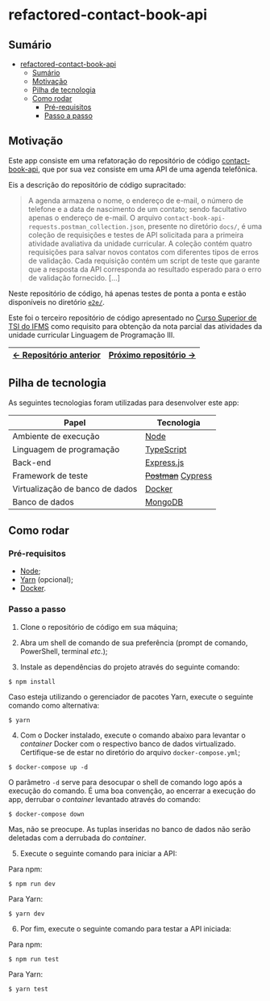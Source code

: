 # refactored-contact-book-api

## Sumário

- [refactored-contact-book-api](#refactored-contact-book-api)
  - [Sumário](#sumário)
  - [Motivação](#motivação)
  - [Pilha de tecnologia](#pilha-de-tecnologia)
  - [Como rodar](#como-rodar)
    - [Pré-requisitos](#pré-requisitos)
    - [Passo a passo](#passo-a-passo)

## Motivação

Este app consiste em uma refatoração do repositório de código [contact-book-api](https://github.com/mdccg/contact-book-api), que por sua vez consiste em uma API de uma agenda telefônica.

Eis a descrição do repositório de código supracitado:

> A agenda armazena o nome, o endereço de e-mail, o número de telefone e a data de nascimento de um contato; sendo facultativo apenas o endereço de e-mail. O arquivo `contact-book-api-requests.postman_collection.json`, presente no diretório `docs/`, é uma coleção de requisições e testes de API solicitada para a primeira atividade avaliativa da unidade curricular. A coleção contém quatro requisições para salvar novos contatos com diferentes tipos de erros de validação. Cada requisição contém um script de teste que garante que a resposta da API corresponda ao resultado esperado para o erro de validação fornecido. [&hellip;]

Neste repositório de código, há apenas testes de ponta a ponta e estão disponíveis no diretório [`e2e/`](./cypress/e2e/).

Este foi o terceiro repositório de código apresentado no [Curso Superior de TSI do IFMS](https://www.ifms.edu.br/campi/campus-aquidauana/cursos/graduacao/sistemas-para-internet/sistemas-para-internet) como requisito para obtenção da nota parcial das atividades da unidade curricular Linguagem de Programação III.

| [&larr; Repositório anterior](https://github.com/mdccg/contact-book-api) | [Próximo repositório &rarr;](https://github.com/mdccg/postal-code-api) |
|-|-|

## Pilha de tecnologia

As seguintes tecnologias foram utilizadas para desenvolver este app:

| Papel | Tecnologia |
|-|-|
| Ambiente de execução | [Node](https://nodejs.org/en/) |
| Linguagem de programação | [TypeScript](https://www.typescriptlang.org/) |
| Back-end | [Express.js](https://expressjs.com/pt-br/) |
| Framework de teste | ~~[Postman](https://www.postman.com/)~~ [Cypress](https://www.cypress.io/) |
| Virtualização de banco de dados | [Docker](https://www.docker.com/) |
| Banco de dados | [MongoDB](https://www.mongodb.com/) |

## Como rodar

### Pré-requisitos

- [Node](https://nodejs.org/en/download/);
- [Yarn](https://yarnpkg.com/) (opcional);
- [Docker](https://docs.docker.com/engine/install/).

### Passo a passo

1. Clone o repositório de código em sua máquina;
   
2. Abra um shell de comando de sua preferência (prompt de comando, PowerShell, terminal _etc_.);

3. Instale as dependências do projeto através do seguinte comando:

```console
$ npm install
```

Caso esteja utilizando o gerenciador de pacotes Yarn, execute o seguinte comando como alternativa:

```console
$ yarn
```

4. Com o Docker instalado, execute o comando abaixo para levantar o _container_ Docker com o respectivo banco de dados virtualizado. Certifique-se de estar no diretório do arquivo `docker-compose.yml`;

```console
$ docker-compose up -d
```

O parâmetro `-d` serve para desocupar o shell de comando logo após a execução do comando. É uma boa convenção, ao encerrar a execução do app, derrubar o _container_ levantado através do comando:

```console
$ docker-compose down
```

Mas, não se preocupe. As tuplas inseridas no banco de dados não serão deletadas com a derrubada do _container_.

5. Execute o seguinte comando para iniciar a API:

Para npm:

```console
$ npm run dev
```

Para Yarn:

```console
$ yarn dev
```

6. Por fim, execute o seguinte comando para testar a API iniciada:

Para npm:

```console
$ npm run test
```

Para Yarn:

```console
$ yarn test
```
